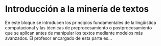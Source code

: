 
Introducción a la minería de textos
===================================

En este bloque se introducen los principios fundamentales de la lingüística computacional y las técnicas de preprocesamiento o postprocesamiento que se aplican antes de manipular los textos mediante modelos más avanzados. El profesor encargado de esta parte es...

